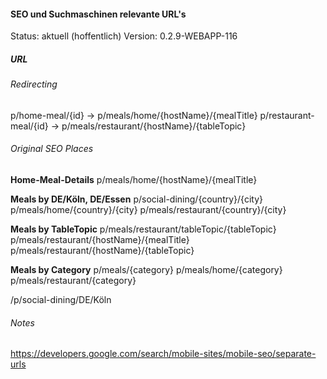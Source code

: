 #### SEO und Suchmaschinen relevante URL's

Status: aktuell (hoffentlich)
Version: 0.2.9-WEBAPP-116

##### URL

###### Redirecting 
p/home-meal/{id} -> p/meals/home/{hostName}/{mealTitle}
p/restaurant-meal/{id} -> p/meals/restaurant/{hostName}/{tableTopic}

###### Original SEO Places 
**Home-Meal-Details** 
p/meals/home/{hostName}/{mealTitle}

**Meals by DE/Köln, DE/Essen**
p/social-dining/{country}/{city}
p/meals/home/{country}/{city}
p/meals/restaurant/{country}/{city}

**Meals by TableTopic**
p/meals/restaurant/tableTopic/{tableTopic}
p/meals/restaurant/{hostName}/{mealTitle}
p/meals/restaurant/{hostName}/{tableTopic}

**Meals by Category**
p/meals/{category}
p/meals/home/{category}
p/meals/restaurant/{category}


/p/social-dining/DE/Köln


###### Notes

https://developers.google.com/search/mobile-sites/mobile-seo/separate-urls


